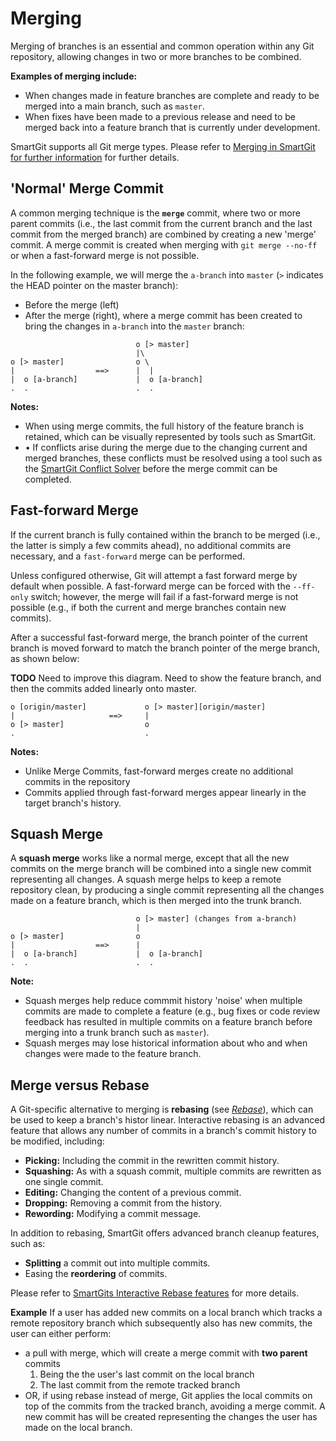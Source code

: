 # Merging

Merging of branches is an essential and common operation within any Git repository, allowing changes in two or more branches to be combined.

**Examples of merging include:**
- When changes made in feature branches are complete and ready to be merged into a main branch, such as `master`.
- When fixes have been made to a previous release and need to be merged back into a feature branch that is currently under development.

SmartGit supports all Git merge types. Please refer to [Merging in SmartGit for further information](/SmartGit/Latest/Merge) for further details.

## 'Normal' Merge Commit

A common merging technique is the **`merge`** commit, where two or more parent commits (i.e., the last commit from the current branch and the last commit from the merged branch) are combined by creating a new 'merge' commit.
A merge commit is created when merging with `git merge --no-ff` or when a fast-forward merge is not possible.

In the following example, we will merge the `a-branch` into `master` (`>` indicates the HEAD pointer on the master branch):
- Before the merge (left)
- After the merge (right), where a merge commit has been created to bring the changes in `a-branch` into the `master` branch:

``` text
                            o [> master]
                            |\
o [> master]                o \
|                  ==>      |  |
|  o [a-branch]             |  o [a-branch]
.  .                        .  .
```

**Notes:**
- When using merge commits, the full history of the feature branch is retained, which can be visually represented by tools such as SmartGit.
- •	If conflicts arise during the merge due to the changing current and merged branches, these conflicts must be resolved using a tool such as the [SmartGit Conflict Solver](../GUI/GitCommands/Branching/Conflict-Solver.md) before the merge commit can be completed.

## Fast-forward Merge

If the current branch is fully contained within the branch to be merged (i.e., the latter is simply a few commits ahead), no
additional commits are necessary, and a `fast-forward` merge can be performed. 

Unless configured otherwise, Git will attempt a fast forward merge by default when possible. 
A fast-forward merge can be forced with the `--ff-only` switch; however, the merge will fail if a fast-forward merge is not possible (e.g., if both the current and merge branches contain new commits).

After a successful fast-forward merge, the branch pointer of the current branch is moved forward to match the branch pointer of the merge
branch, as shown below:

**TODO** Need to improve this diagram. Need to show the feature branch, and then the commits added linearly onto master.

``` text
o [origin/master]             o [> master][origin/master]
|                     ==>     |
o [> master]                  o
.                             .
```

**Notes:**
- Unlike Merge Commits, fast-forward merges create no additional commits in the repository
- Commits applied through fast-forward merges appear linearly in the target branch's history.

## Squash Merge

A **squash merge** works like a normal merge, except that all the new commits on the merge branch will be combined into a single new commit representing all changes.
A squash merge helps to keep a remote repository clean, by producing a single commit representing all the changes made on a feature branch, which is then merged into the trunk branch.

``` text
                            o [> master] (changes from a-branch)
                            |
o [> master]                o
|                  ==>      |
|  o [a-branch]             |  o [a-branch]
.  .                        .  .
```

**Note:**
- Squash merges help reduce commmit history 'noise' when multiple commits are made to complete a feature
  (e.g., bug fixes or code review feedback has resulted in multiple commits on a feature branch before merging into a trunk branch such as `master`).
- Squash merges may lose historical information about who and when changes were made to the feature branch.


## Merge versus Rebase

A Git-specific alternative to merging is **rebasing** (see *[Rebase](Rebase.md)*), which can be used to keep a branch's histor linear.
Interactive rebasing is an advanced feature that allows any number of commits in a branch's commit history to be modified, including:

- **Picking:** Including the commit in the rewritten commit history.
- **Squashing:** As with a squash commit, multiple commits are rewritten as one single commit.
- **Editing:** Changing the content of a previous commit.
- **Dropping:** Removing a commit from the history.
- **Rewording:** Modifying a commit message.

In addition to rebasing, SmartGit offers advanced branch cleanup features, such as:
- **Splitting** a commit out into multiple commits.
- Easing the **reordering** of commits.

Please refer to [SmartGits Interactive Rebase features](../GUI/GitCommands/Branching/Rebase-Interactive.md) for more details.

**Example**
If a user has added new commits on a local branch which tracks a remote repository branch which subsequently also has new commits, the user can either perform:
- a pull with merge, which will create a merge commit with **two parent** commits
  1. Being the the user's last commit on the local branch
  2. The last commit from the remote tracked branch
- OR, if using rebase instead of merge, Git applies the local commits on top of the commits from the tracked branch, avoiding a merge commit. A new commit has will be created representing the changes the user has made on the local branch.

